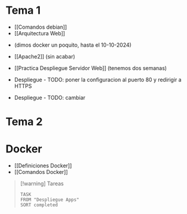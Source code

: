 # Tema 1
- [[Comandos debian]]
- [[Arquitectura Web]]

+ (dimos docker un poquito, hasta el 10-10-2024)

- [[Apache2]] (sin acabar)
- [[Practica Despliegue Servidor Web]] (tenemos dos semanas)

- Despliegue - TODO: poner la configuracion al puerto 80 y redirigir a HTTPS
- Despliegue - TODO: cambiar 



# Tema 2

# Docker
+ [[Definiciones Docker]]
+ [[Comandos Docker]]



> [!warning] Tareas
> ```dataview
> TASK 
> FROM "Despliegue Apps"
> SORT completed
> ```